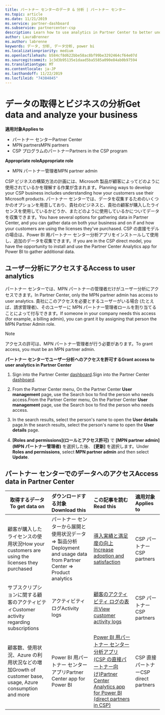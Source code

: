 ```yaml
---
title: パートナー センターのデータ & 分析 | パートナー センター
ms.topic: article
ms.date: 11/21/2019
ms.service: partner-dashboard
ms.subservice: partnercenter-csp
description: Learn how to use analytics in Partner Center to better understand your business and how your customers are using the licenses you've purchased.
author: LauraBrenner
ms.author: labrenne
keywords: データ, 分析, データ分析, power bi
ms.localizationpriority: medium
ms.openlocfilehash: b584cf8d622bbe58ac8bf99be3292464cf64e07d
ms.sourcegitcommit: 1c3d3b95135e1daad5ba5585a090e84ab0b97594
ms.translationtype: MT
ms.contentlocale: ja-JP
ms.lasthandoff: 11/22/2019
ms.locfileid: "74384845"
---
```

# <a name="get-data-and-analyze-your-business"></a><span data-ttu-id="162a7-104">データの取得とビジネスの分析</span><span class="sxs-lookup"><span data-stu-id="162a7-104">Get data and analyze your business</span></span>

<span data-ttu-id="162a7-105">**適用対象**</span><span class="sxs-lookup"><span data-stu-id="162a7-105">**Applies to**</span></span>

- <span data-ttu-id="162a7-106">パートナー センター</span><span class="sxs-lookup"><span data-stu-id="162a7-106">Partner Center</span></span>
- <span data-ttu-id="162a7-107">MPN partners</span><span class="sxs-lookup"><span data-stu-id="162a7-107">MPN partners</span></span>
- <span data-ttu-id="162a7-108">CSP プログラムのパートナー</span><span class="sxs-lookup"><span data-stu-id="162a7-108">Partners in the CSP program</span></span>

<span data-ttu-id="162a7-109">**Appropriate role**</span><span class="sxs-lookup"><span data-stu-id="162a7-109">**Appropriate role**</span></span>

- <span data-ttu-id="162a7-110">MPN パートナー管理者</span><span class="sxs-lookup"><span data-stu-id="162a7-110">MPN partner admin</span></span>

<span data-ttu-id="162a7-111">CSP ビジネスの構築方法の計画には、Microsoft 製品が顧客によってどのように使用されているかを理解する作業が含まれます。</span><span class="sxs-lookup"><span data-stu-id="162a7-111">Planning ways to develop your CSP business includes understanding how your customers use their Microsoft products.</span></span> <span data-ttu-id="162a7-112">パートナー センターでは、データを収集するためのいくつかのオプションを用意しており、貴社のビジネスと、貴社の顧客が購入したライセンスを使用しているかどうか、またどのように使用しているかについてデータを収集できます。</span><span class="sxs-lookup"><span data-stu-id="162a7-112">You have several options for gathering data in Partner Center, and you can gather data on both your business and on if and how your customers are using the licenses they've purchased.</span></span> <span data-ttu-id="162a7-113">CSP の直接モデルの場合は、Power BI 用パートナー センター分析アプリをインストールして使用し、追加のデータを収集できます。</span><span class="sxs-lookup"><span data-stu-id="162a7-113">If you are in the CSP direct model, you have the opportunity to install and use the Partner Center Analytics app for Power BI to gather additional data.</span></span>

## <a name="access-to-user-analytics"></a><span data-ttu-id="162a7-114">ユーザー分析にアクセスする</span><span class="sxs-lookup"><span data-stu-id="162a7-114">Access to user analytics</span></span>

<span data-ttu-id="162a7-115">パートナー センターでは、MPN パートナーの管理者だけがユーザー分析にアクセスできます。</span><span class="sxs-lookup"><span data-stu-id="162a7-115">In Partner Center, only the MPN partner admin has access to user analytics.</span></span> <span data-ttu-id="162a7-116">貴社にこのアクセスを必要とするユーザーがいる場合 (たとえば、請求管理者)、そのユーザーに MPN パートナー管理者ロールを割り当てることによって付与できます。</span><span class="sxs-lookup"><span data-stu-id="162a7-116">If someone in your company needs this access (for example, a billing admin), you can grant it by assigning that person the MPN Partner Admin role.</span></span>

>[!NOTE] 
><span data-ttu-id="162a7-117">アクセスの許可は、MPN パートナー管理者が行う必要があります。</span><span class="sxs-lookup"><span data-stu-id="162a7-117">To grant access, you must be an MPN partner admin.</span></span>

<span data-ttu-id="162a7-118">**パートナー センターでユーザー分析へのアクセスを許可する**</span><span class="sxs-lookup"><span data-stu-id="162a7-118">**Grant access to user analytics in Partner Center**</span></span> 

1. <span data-ttu-id="162a7-119">Sign into the Partner Center [dashboard](https://partner.microsoft.com/dashboard).</span><span class="sxs-lookup"><span data-stu-id="162a7-119">Sign into the Partner Center [dashboard](https://partner.microsoft.com/dashboard).</span></span>

2. <span data-ttu-id="162a7-120">From the Partner Center menu, On the Partner Center **User management** page, use the Search box to find the person who needs access.</span><span class="sxs-lookup"><span data-stu-id="162a7-120">From the Partner Center menu, On the Partner Center **User management** page, use the Search box to find the person who needs access.</span></span>
2.  <span data-ttu-id="162a7-121">In the search results, select the person's name to open the **User details** page.</span><span class="sxs-lookup"><span data-stu-id="162a7-121">In the search results, select the person's name to open the **User details** page.</span></span>
3.  <span data-ttu-id="162a7-122">**[Roles and permissions]\(ロールとアクセス許可\)** で **[MPN partner admin]\(MPN パートナー管理者\)** を選択した後、 **[更新]** を選択します。</span><span class="sxs-lookup"><span data-stu-id="162a7-122">Under **Roles and permissions**, select **MPN partner admin** and then select **Update**.</span></span>

 
## <a name="access-data-in-partner-center"></a><span data-ttu-id="162a7-123">パートナー センターでのデータへのアクセス</span><span class="sxs-lookup"><span data-stu-id="162a7-123">Access data in Partner Center</span></span>

|<span data-ttu-id="162a7-124">**取得するデータ**</span><span class="sxs-lookup"><span data-stu-id="162a7-124">**To get data on**</span></span>   |<span data-ttu-id="162a7-125">**ダウンロードする対象**</span><span class="sxs-lookup"><span data-stu-id="162a7-125">**Download this**</span></span>   |<span data-ttu-id="162a7-126">**この記事を読む**</span><span class="sxs-lookup"><span data-stu-id="162a7-126">**Read this**</span></span>   | <span data-ttu-id="162a7-127">**適用対象**</span><span class="sxs-lookup"><span data-stu-id="162a7-127">**Applies to**</span></span>    |
|---------------------|:-----------------------|:---------------|:--------------|
|<span data-ttu-id="162a7-128">顧客が購入したライセンスの使用状況</span><span class="sxs-lookup"><span data-stu-id="162a7-128">How your customers are using the licenses they purchased</span></span>   |<span data-ttu-id="162a7-129">パートナー センターから展開と使用状況データ => 製品分析</span><span class="sxs-lookup"><span data-stu-id="162a7-129">Deployment and usage data from Partner Center => Product analytics</span></span>   |[<span data-ttu-id="162a7-130">導入実績と満足度の向上</span><span class="sxs-lookup"><span data-stu-id="162a7-130">Increase adoption and satisfaction</span></span>](increasing-adoption-and-satisfaction.md)|<span data-ttu-id="162a7-131">CSP パートナー</span><span class="sxs-lookup"><span data-stu-id="162a7-131">CSP partners</span></span>|
|<span data-ttu-id="162a7-132">サブスクリプションに関する顧客のアクティビティ</span><span class="sxs-lookup"><span data-stu-id="162a7-132">Customer activity regarding subscriptions</span></span>   |<span data-ttu-id="162a7-133">アクティビティ ログ</span><span class="sxs-lookup"><span data-stu-id="162a7-133">Activity logs</span></span>   |[<span data-ttu-id="162a7-134">顧客のアクティビティ ログの表示</span><span class="sxs-lookup"><span data-stu-id="162a7-134">View customer activity logs</span></span>](activity-logs.md)|<span data-ttu-id="162a7-135">CSP パートナー</span><span class="sxs-lookup"><span data-stu-id="162a7-135">CSP partners</span></span>   |
|<span data-ttu-id="162a7-136">顧客数、使用状況、Azure の利用状況などの増加</span><span class="sxs-lookup"><span data-stu-id="162a7-136">Growth of customer base, usage, Azure consumption and more</span></span>   |<span data-ttu-id="162a7-137">Power BI 用パートナー センター アプリ</span><span class="sxs-lookup"><span data-stu-id="162a7-137">Partner Center app for Power BI</span></span>   |[<span data-ttu-id="162a7-138">Power BI 用パートナー センター分析アプリ (CSP の直接パートナー向け)</span><span class="sxs-lookup"><span data-stu-id="162a7-138">Partner Center Analytics app for Power BI (direct partners in CSP)</span></span>](power-bi-app-for-direct-partners.md)|<span data-ttu-id="162a7-139">CSP 直接パートナー</span><span class="sxs-lookup"><span data-stu-id="162a7-139">CSP direct partners</span></span>|






